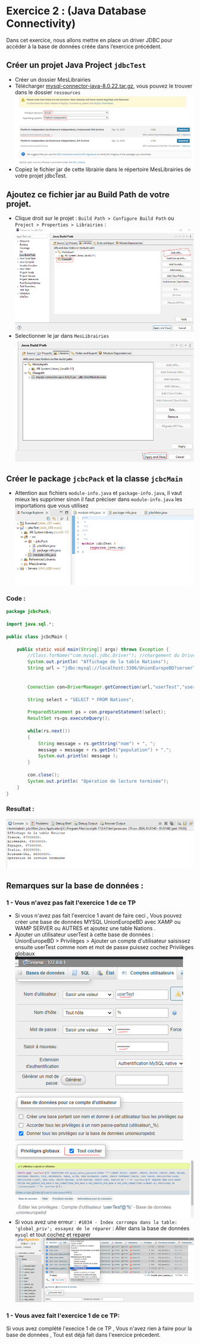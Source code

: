 # Exercice 2 : (Java Database Connectivity)

Dans cet exercice, nous allons mettre en place un driver JDBC pour accéder à la base de données créée dans l’exercice précédent.

## Créer un projet Java Project `jdbcTest`

- Créer un dossier MesLibrairies
- Télécharger [mysql-connector-java-8.0.22.tar.gz](https://downloads.mysql.com/archives/c-j/), vous pouvez le trouver dans le dossier `ressources` ![Mysql Connector](../assets/mysql-connector.png)
- Copiez le fichier jar de cette librairie dans le répertoire MesLibrairies de votre projet jdbcTest.

## Ajoutez ce fichier jar au Build Path de votre projet.

- Clique droit sur le projet : `Build Path > Configure Build Path` ou `Project > Properties > Librairies` : ![Build Path](../assets/buildpath.png)
- Selectionner le jar dans `MesLibrairies` ![Build Path](../assets/buildpath2.png)

## Créer le package `jcbcPack` et la classe `jcbcMain`

- Attention aux fichiers `module-info.java` et `package-info.java`, il vaut mieux les supprimer sinon il faut préciser dans `module-info.java` les importations que vous utilisez ![Build Path](../assets/module-info.png)

### Code : 
```java
package jcbcPack;

import java.sql.*;

public class jcbcMain {
    
    public static void main(String[] args) throws Exception {
        //Class.forName("com.mysql.jdbc.Driver"); //chargement du Driver
        System.out.println( "Affichage de la table Nations");
        String url = "jdbc:mysql://localhost:3306/UnionEuropeBD?serverTimezone=UTC";

        
        Connection con=DriverManager.getConnection(url,"userTest","userTest");
        
        String select = "SELECT * FROM Nations";
        
        PreparedStatement ps = con.prepareStatement(select);
        ResultSet rs=ps.executeQuery();
        
        while(rs.next())
        {
            String message = rs.getString("nom") + ", ";
            message = message + rs.getInt("population") + ".";
            System.out.println( message );
        }
        
        con.close();
        System.out.println( "Opération de lecture terminée");
    }
}
```


### Resultat :
![Result](../assets/Tp4-exo2.png)

## Remarques sur la base de données :
### 1 - Vous n'avez pas fait l'exercice 1 de ce TP
- Si vous n'avez pas fait l'exercice 1 avant de faire ceci , Vous pouvez créer une base de données MYSQL UnionEuropeBD avec XAMP ou WAMP SERVER ou AUTRES et ajoutez une table Nations .
- Ajouter un utilisateur userTest à cette base de données : UnionEuropeBD > Privilèges > Ajouter un compte d'utilisateur saisissez ensuite userTest comme nom et mot de passe puissez cochez Privilèges globaux  
![Create user](../assets/userTest1.png)  
![User created](../assets/userTest.png)
- Si vous avez une erreur :` #1034 - Index corrompu dans la table: 'global_priv'; essayez de le réparer` :  Aller dans la base de données  `mysql` et tout cochez et reparer
![Repair](../assets/reparer.png)

### 1 - Vous avez  fait l'exercice 1 de ce TP:
Si vous avez complété l'execice 1 de ce TP , Vous n'avez rien à faire pour la base de données , Tout est déjà fait dans l'exercice précedent.
